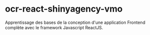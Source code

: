 # ocr-react-shinyagency-vmo
Apprentissage des bases de la conception d'une application Frontend complète avec le framework Javascript ReactJS.
